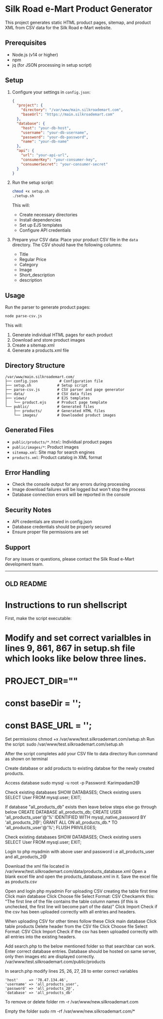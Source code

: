 # Silk Road e-Mart Product Generator

This project generates static HTML product pages, sitemap, and product XML from CSV data for the Silk Road e-Mart website.

## Prerequisites

- Node.js (v14 or higher)
- npm
- jq (for JSON processing in setup script)

## Setup

1. Configure your settings in `config.json`:
   ```json
   {
     "project": {
       "directory": "/var/www/main.silkroademart.com",
       "baseUrl": "https://main.silkroademart.com"
     },
     "database": {
       "host": "your-db-host",
       "username": "your-db-username",
       "password": "your-db-password",
       "name": "your-db-name"
     },
     "api": {
       "url": "your-api-url",
       "consumerKey": "your-consumer-key",
       "consumerSecret": "your-consumer-secret"
     }
   }
   ```

2. Run the setup script:
   ```bash
   chmod +x setup.sh
   ./setup.sh
   ```
   This will:
   - Create necessary directories
   - Install dependencies
   - Set up EJS templates
   - Configure API credentials

3. Prepare your CSV data:
   Place your product CSV file in the `data` directory. The CSV should have the following columns:
   - Title
   - Regular Price
   - Category
   - Image
   - Short_description
   - description

## Usage

Run the parser to generate product pages:
```bash
node parse-csv.js
```

This will:
1. Generate individual HTML pages for each product
2. Download and store product images
3. Create a sitemap.xml
4. Generate a products.xml file

## Directory Structure

```
/var/www/main.silkroademart.com/
├── config.json          # Configuration file
├── setup.sh            # Setup script
├── parse-csv.js        # CSV parser and page generator
├── data/               # CSV data files
├── views/              # EJS templates
│   └── product.ejs     # Product page template
└── public/             # Generated files
    ├── products/       # Generated HTML files
    └── images/         # Downloaded product images
```

## Generated Files

- `public/products/*.html`: Individual product pages
- `public/images/*`: Product images
- `sitemap.xml`: Site map for search engines
- `products.xml`: Product catalog in XML format

## Error Handling

- Check the console output for any errors during processing
- Image download failures will be logged but won't stop the process
- Database connection errors will be reported in the console

## Security Notes

- API credentials are stored in config.json
- Database credentials should be properly secured
- Ensure proper file permissions are set

## Support

For any issues or questions, please contact the Silk Road e-Mart development team.


---------------------
OLD README
---------------------

# Instructions to run shellscript
First, make the script executable:

# Modify and set correct varialbles in lines 9, 861, 867 in setup.sh file which looks like below three lines.
# PROJECT_DIR=""
# const baseDir = '';
# const BASE_URL = '';

Set permissions
chmod +x /var/www/test.silkroademart.com/setup.sh
Run the script:
sudo /var/www/test.silkroademart.com/setup.sh

After the script completes add your CSV file to data directory
Run command as shown on terminal

Create database or add products to existing databse for the newly created products.

Access database
sudo mysql -u root -p
Password: Karimpadam2@

Check existing databases
SHOW DATABASES;
Check existing users
SELECT User FROM mysql.user;
EXIT;

If database "all_products_db" exists then leave below steps else go through below
CREATE DATABASE all_products_db;
CREATE USER 'all_products_user'@'%' IDENTIFIED WITH mysql_native_password BY 'all_products_2@';
GRANT ALL ON all_products_db.* TO 'all_products_user'@'%';
FLUSH PRIVILEGES;

Check existing databases
SHOW DATABASES;
Check existing users
SELECT User FROM mysql.user;
EXIT;

Login to php myadmin with above user and password i.e all_products_user and all_products_2@

Download the xml file located in /var/www/test.silkroademart.com/data/products_database.xml
Open a blank excel file and open the products_database.xml in it.
Save the excel file as products.csv

Open and login php myadmin
For uploading CSV creating the table first time
Click main database
Click Choose file
Select Format: CSV
Checkamrk this:
"The first line of the file contains the table column names (if this is unchecked, the first line will become part of the data)"
Click Import
Check if the csv has been uploaded correctly with all entries and headers.

When uploading CSV for other times follow these
Click main database
Click table products
Delete header from the CSV file
Click Choose file
Select Format: CSV
Click Import
Check if the csv has been uploaded correctly with all entries into the existing headers.

Add search.php to the below mentioned folder so that searchbar can work.
Enter correct database entries. Database should be hosted on same server, only then images etc are displayed correctly.
/var/www/test.silkroademart.com/public/products

In search.php modify lines 25, 26, 27, 28 to enter correct variables

    'host'     => '78.47.134.46',
    'username' => 'all_products_user',
    'password' => 'all_products_2@',
    'database' => 'all_products_db'

To remove or delete folder
rm -r /var/www/new.silkroademart.com

Empty the folder
sudo rm -rf /var/www/new.silkroademart.com/*